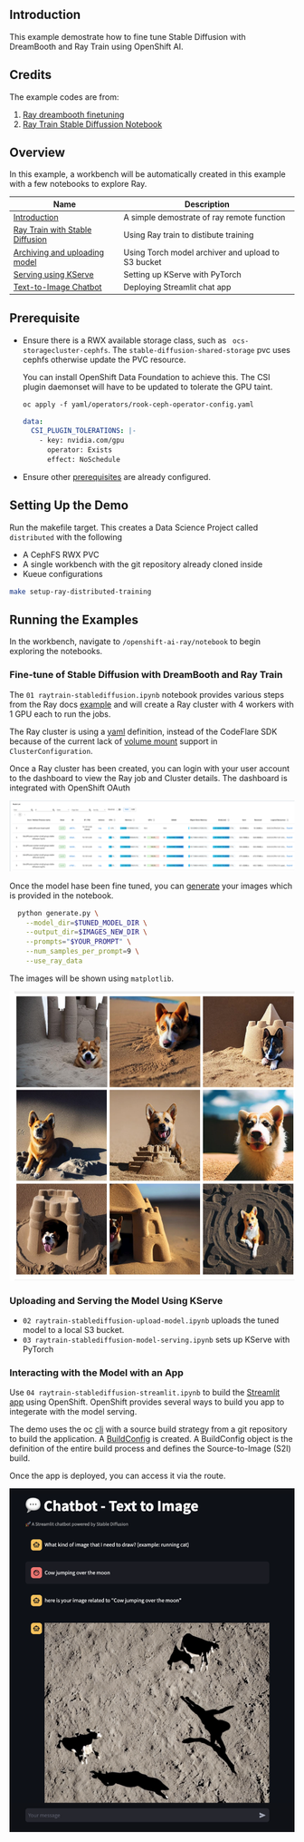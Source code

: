 ## Introduction

This example demostrate how to fine tune Stable Diffusion with DreamBooth and Ray Train using OpenShift AI.  

## Credits

The example codes are from:
1. [Ray dreambooth finetuning](https://docs.ray.io/en/latest/train/examples/pytorch/dreambooth_finetuning.html)
1. [Ray Train Stable Diffussion Notebook](https://github.com/GoogleCloudPlatform/ai-on-gke/blob/main/ray-on-gke/examples/notebooks/raytrain-stablediffusion.ipynb)

## Overview 

In this example, a workbench will be automatically created in this example with a few notebooks to explore Ray.

| Name | Description |
| -------------------- | ----------- |
| [Introduction](../../notebook/00%20Intro.ipynb)   | A simple demostrate of ray remote function         |
| [Ray Train with Stable Diffusion](../../notebook/01%20raytrain-stablediffusion.ipynb) | Using Ray train to distibute training
| [Archiving and uploading model](../../notebook/02%20raytrain-stablediffusion-upload-model.ipynb) | Using Torch model archiver and upload to S3 bucket
| [Serving using KServe](../../notebook/03%20raytrain-stablediffusion-model-serving.ipynb) | Setting up KServe with PyTorch |
| [Text-to-Image Chatbot](../../notebook/04%20raytrain-stablediffusion-streamlit.ipynb) | Deploying Streamlit chat app 

## Prerequisite

* Ensure there is a RWX available storage class, such as `
ocs-storagecluster-cephfs`. The `stable-diffusion-shared-storage` pvc uses cephfs otherwise update the PVC resource. 

  You can install OpenShift Data Foundation to achieve this. The CSI plugin daemonset will have to be updated to tolerate the GPU taint. 

  ``` 
  oc apply -f yaml/operators/rook-ceph-operator-config.yaml
  ```

  ``` yaml
  data:
    CSI_PLUGIN_TOLERATIONS: |-
      - key: nvidia.com/gpu
        operator: Exists
        effect: NoSchedule
  ```

* Ensure other [prerequisites](../../) are already configured. 

## Setting Up the Demo

Run the makefile target. This creates a Data Science Project called `distributed` with the following
* A CephFS RWX PVC
* A single workbench with the git repository already cloned inside
* Kueue configurations

``` bash
make setup-ray-distributed-training
```

## Running the Examples

In the workbench, navigate to `/openshift-ai-ray/notebook` to begin exploring the notebooks.

### Fine-tune of Stable Diffusion with DreamBooth and Ray Train

The `01 raytrain-stablediffusion.ipynb` notebook provides various steps from the Ray docs [example](https://docs.ray.io/en/latest/train/examples/pytorch/dreambooth_finetuning.html#step-5-generate-images-of-the-subject) and will create a Ray cluster with 4 workers with 1 GPU each to run the jobs.

The Ray cluster is using a [yaml](../../notebook/raycluster.yaml) definition, instead of the CodeFlare SDK because of the current lack of [volume mount](https://github.com/project-codeflare/codeflare-sdk/pull/554) support in `ClusterConfiguration`.

Once a Ray cluster has been created, you can login with your user account to the dashboard to view the Ray job and Cluster details. The dashboard is integrated with OpenShift OAuth

![cluster information](images/cluster.png)

Once the model hase been fine tuned, you can [generate](https://docs.ray.io/en/latest/train/examples/pytorch/dreambooth_finetuning.html#step-5-generate-images-of-the-subject) your images which is provided in the notebook.

``` bash
  python generate.py \
    --model_dir=$TUNED_MODEL_DIR \
    --output_dir=$IMAGES_NEW_DIR \
    --prompts="$YOUR_PROMPT" \
    --num_samples_per_prompt=9 \
    --use_ray_data
```    

The images will be shown using `matplotlib`.

![diog diog pictures](images/diog-diog.png)

### Uploading and Serving the Model Using KServe

* `02 raytrain-stablediffusion-upload-model.ipynb` uploads the tuned model to a local S3 bucket.
* `03 raytrain-stablediffusion-model-serving.ipynb` sets up KServe with PyTorch

### Interacting with the Model with an App

Use `04 raytrain-stablediffusion-streamlit.ipynb` to build the [Streamlit app](../../app/app.py) using OpenShift. OpenShift provides several ways to build you app to integerate with the model serving.

The demo uses the oc [cli](https://docs.openshift.com/container-platform/4.15/applications/creating_applications/creating-applications-using-cli.html) with a source build strategy from a git repository to build the application. A [BuildConfig](https://docs.openshift.com/container-platform/4.15/cicd/builds/understanding-image-builds.html) is created. A BuildConfig object is the definition of the entire build process and defines the Source-to-Image (S2I) build. 

Once the app is deployed, you can access it via the route.

![alt text](images/streamlit-chat.png)